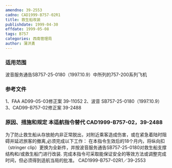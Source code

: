 ```yaml
---
amendno: 39-2553
cadno: CAD1999-B757-02R1
title: 救生船改装
publishdate: 1999-04-30
effdate: 1999-05-08
tags: B757
categories: 西南管理局
author: 蒲洪勇
---
```


### 适用范围 
波音服务通告SB757-25-0180（1997.10.9）中所列的757-200系列飞机

<!--more-->
### 参考文件
1、FAA AD99-05-03修正案 39-11052 
2、波音 SB757-25-0180（1997.10.9） 
3、CAD99-B757-02修正案 39-2488

### 原因、措施和规定 本适航指令替代 CAD1999-B757-02，39-2488
为了防止救生船从存放舱内非正常脱出，对附近乘客造成伤害，或在紧急着陆时阻碍并延迟旅客的撤离,必须完成以下工作： 
在本指令生效后的18个月内，将纵向扣（stringer clip）更换为全新件，并按波音服务通告SB757-25-0180对救生船支撑结构和/或救生船门进行改装. 
完成本指令可采取能保证安全的等效方法或调整完成时间，但必须得到适航当局的批准。
  CAD1999-B757-02R1／39-2553   
